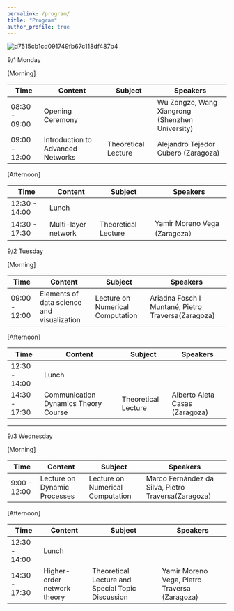 ```yaml
---
permalink: /program/
title: "Program"
author_profile: true
---
```


![d7515cb1cd091749fb67c118df487b4](https://github.com/user-attachments/assets/4e51bf88-fd2d-4dcd-b5c0-a543fe6043d8)

9/1 Monday

[Morning] 

| Time             | Content                                 |       Subject          |             Speakers                             |
| --------         | ------                                  | ---------------------- | ----------------------                           |
| 08:30 - 09:00    | Opening Ceremony                        |                        | Wu Zongze, Wang Xiangrong (Shenzhen University)  |
| 09:00 - 12:00    | Introduction to Advanced Networks       |Theoretical Lecture     | Alejandro Tejedor Cubero (Zaragoza)              |

[Afternoon] 

| Time             | Content                                 |       Subject          |             Speakers                             |
| --------         |---------|----------------------  | ----------------------                           |
| 12:30 - 14:00    | Lunch                                   |                        |                            |
| 14:30 - 17:30    | Multi-layer network                     |Theoretical Lecture     | Yamir Moreno Vega (Zaragoza）                    |


9/2 Tuesday

[Morning] 

| Time             | Content                                   |       Subject          |             Speakers                              |
| --------         | ------                                    | ---------------------- | ----------------------                            |
| 09:00 - 12:00    | Elements of data science and visualization|Lecture on Numerical Computation|Ariadna Fosch I Muntané, Pietro Traversa(Zaragoza)|
 
[Afternoon] 

| Time             | Content                                 |       Subject            |             Speakers                             |
| --------         | ------                                  | ----------------------   | ----------------------                           |
| 12:30 - 14:00    | Lunch                                   |                          |  |
| 14:30 - 17:30    | Communication Dynamics Theory Course    |Theoretical Lecture       | Alberto Aleta Casas (Zaragoza)     |

---
9/3 Wednesday

[Morning] 

| Time             | Content                                   |       Subject          |             Speakers                              |
| --------         | ------                                    | ---------------------- | ----------------------                            |
| 9:00 - 12:00     | Lecture on Dynamic Processes              |Lecture on Numerical Computation   | Marco Fernández da Silva, Pietro Traversa(Zaragoza)|
 
[Afternoon] 

| Time             | Content                                 |       Subject          |             Speakers                             |
| --------         | ------                                  | ---------------------- | ----------------------                           |
| 12:30 - 14:00    | Lunch                                   |                        |  |
| 14:30 - 17:30    | Higher-order network theory     |Theoretical Lecture and Special Topic Discussion    | Yamir Moreno Vega, Pietro Traversa (Zaragoza)     |




